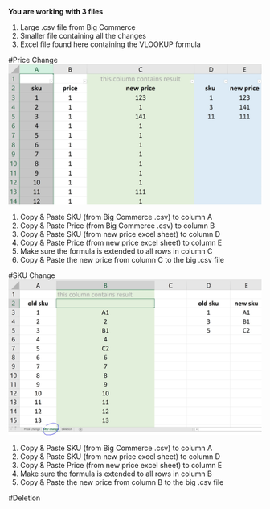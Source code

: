<b>You are working with 3 files </b> 
1. Large .csv file from Big Commerce 
2. Smaller file containing all the changes 
3. Excel file found here containing the VLOOKUP formula 


#Price Change
![](../Screenshots/excel.JPG?raw=true)

1. Copy & Paste SKU (from Big Commerce .csv) to column A<br> 
2. Copy & Paste Price (from Big Commerce .csv) to column B<br> 
3. Copy & Paste SKU (from new price excel sheet) to column D<br> 
4. Copy & Paste Price (from new price excel sheet) to column E <br>
5. Make sure the formula is extended to all rows in column C <br> 
6. Copy & Paste the new price from column C to the big .csv file

#SKU Change
![](../Screenshots/excel2.JPG?raw=true)

1. Copy & Paste SKU (from Big Commerce .csv) to column A<br> 
2. Copy & Paste SKU (from new price excel sheet) to column D<br> 
3. Copy & Paste Price (from new price excel sheet) to column E <br>
4. Make sure the formula is extended to all rows in column B<br> 
5. Copy & Paste the new price from column B to the big .csv file

#Deletion 
